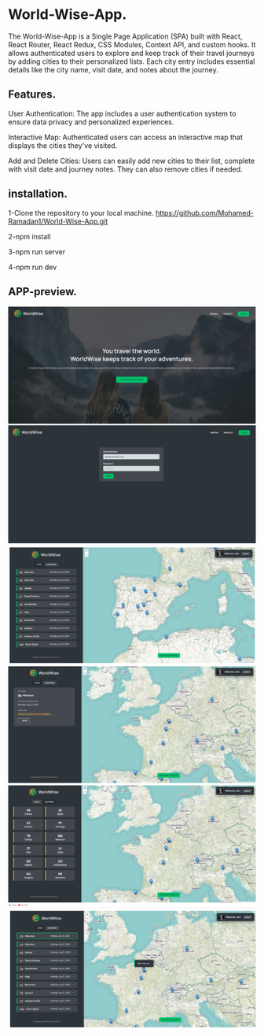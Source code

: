 # World-Wise-App.

The World-Wise-App is a Single Page Application (SPA) built with React, React Router, React Redux, CSS Modules, Context API, and custom hooks. It allows authenticated users to explore and keep track of their travel journeys by adding cities to their personalized lists. Each city entry includes essential details like the city name, visit date, and notes about the journey.

## Features.

User Authentication: The app includes a user authentication system to ensure data privacy and personalized experiences.

Interactive Map: Authenticated users can access an interactive map that displays the cities they've visited.

Add and Delete Cities: Users can easily add new cities to their list, complete with visit date and journey notes. They can also remove cities if needed.

## installation.

1-Clone the repository to your local machine.
https://github.com/Mohamed-Ramadan1/World-Wise-App.git

2-npm install

3-npm run server

4-npm run dev

## APP-preview.

![image](./App-preview-images/w1.png)
![image](./App-preview-images/w2.png)
![image](./App-preview-images/w3.png)
![image](./App-preview-images/w4.png)
![image](./App-preview-images/w5.png)
![image](./App-preview-images/w6.png)

